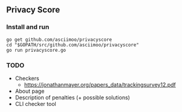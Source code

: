 ## Privacy Score

### Install and run

```
go get github.com/asciimoo/privacyscore
cd "$GOPATH/src/github.com/asciimoo/privacyscore"
go run privacyscore.go
```

### TODO

 - Checkers
   - https://jonathanmayer.org/papers_data/trackingsurvey12.pdf
 - About page
 - Description of penalties (+ possible solutions)
 - CLI checker tool
